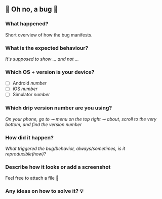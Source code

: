 ## 🐛 Oh no, a bug 🐛

### What happened?

Short overview of how the bug manifests.

### What is the expected behaviour?

_It's supposed to show ... and not ..._

### Which OS + version is your device?

- [ ] Android _number_
- [ ] iOS _number_
- [ ] Simulator _number_

### Which drip version number are you using?

_On your phone, go to ➞ menu on the top right ➞ about, scroll to the very bottom, and find the version number_

### How did it happen?

_What triggered the bug/behavior, always/sometimes, is it reproducible(how)?_

### Describe how it looks or add a screenshot

Feel free to attach a file 📎

### Any ideas on how to solve it? 💡
